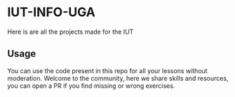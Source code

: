 # IUT-INFO-UGA
Here is are all the projects made for the IUT

## Usage
You can use the code present in this repo for all your lessons without moderation. Welcome to the community, here we share skills and resources, you can open a PR if you find missing or wrong exercises.
